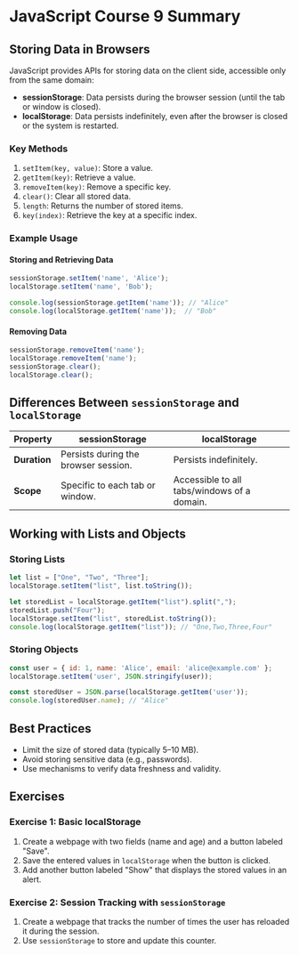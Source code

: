 
# JavaScript Course 9 Summary

## Storing Data in Browsers
JavaScript provides APIs for storing data on the client side, accessible only from the same domain:
- **sessionStorage**: Data persists during the browser session (until the tab or window is closed).
- **localStorage**: Data persists indefinitely, even after the browser is closed or the system is restarted.

### Key Methods
1. `setItem(key, value)`: Store a value.
2. `getItem(key)`: Retrieve a value.
3. `removeItem(key)`: Remove a specific key.
4. `clear()`: Clear all stored data.
5. `length`: Returns the number of stored items.
6. `key(index)`: Retrieve the key at a specific index.

### Example Usage
#### Storing and Retrieving Data
```javascript
sessionStorage.setItem('name', 'Alice');
localStorage.setItem('name', 'Bob');

console.log(sessionStorage.getItem('name')); // "Alice"
console.log(localStorage.getItem('name'));  // "Bob"
```

#### Removing Data
```javascript
sessionStorage.removeItem('name');
localStorage.removeItem('name');
sessionStorage.clear();
localStorage.clear();
```

## Differences Between `sessionStorage` and `localStorage`

| Property             | sessionStorage                              | localStorage                               |
|----------------------|---------------------------------------------|-------------------------------------------|
| **Duration**         | Persists during the browser session.        | Persists indefinitely.                    |
| **Scope**            | Specific to each tab or window.             | Accessible to all tabs/windows of a domain.|

## Working with Lists and Objects
### Storing Lists
```javascript
let list = ["One", "Two", "Three"];
localStorage.setItem("list", list.toString());

let storedList = localStorage.getItem("list").split(",");
storedList.push("Four");
localStorage.setItem("list", storedList.toString());
console.log(localStorage.getItem("list")); // "One,Two,Three,Four"
```

### Storing Objects
```javascript
const user = { id: 1, name: 'Alice', email: 'alice@example.com' };
localStorage.setItem('user', JSON.stringify(user));

const storedUser = JSON.parse(localStorage.getItem('user'));
console.log(storedUser.name); // "Alice"
```

## Best Practices
- Limit the size of stored data (typically 5–10 MB).
- Avoid storing sensitive data (e.g., passwords).
- Use mechanisms to verify data freshness and validity.

## Exercises
### Exercise 1: Basic localStorage
1. Create a webpage with two fields (name and age) and a button labeled "Save".
2. Save the entered values in `localStorage` when the button is clicked.
3. Add another button labeled "Show" that displays the stored values in an alert.

### Exercise 2: Session Tracking with `sessionStorage`
1. Create a webpage that tracks the number of times the user has reloaded it during the session.
2. Use `sessionStorage` to store and update this counter.
